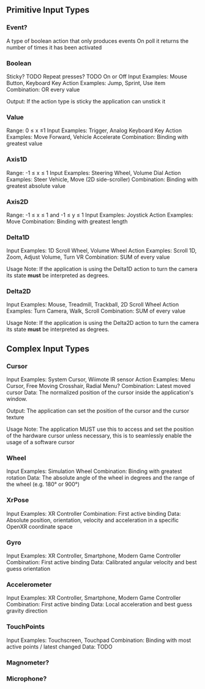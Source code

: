 ## Primitive Input Types
### Event?
A type of boolean action that only produces events
On poll it returns the number of times it has been activated

### Boolean
Sticky? TODO
Repeat presses? TODO
On or Off
Input Examples: Mouse Button, Keyboard Key
Action Examples: Jump, Sprint, Use item
Combination: OR every value

Output: If the action type is sticky the application can unstick it

### Value
Range: 0 ≤ x ≤1
Input Examples: Trigger, Analog Keyboard Key
Action Examples: Move Forward, Vehicle Accelerate
Combination: Binding with greatest value

### Axis1D
Range: -1 ≤ x ≤ 1
Input Examples: Steering Wheel, Volume Dial
Action Examples: Steer Vehicle, Move (2D side-scroller)
Combination: Binding with greatest absolute value

### Axis2D
Range: -1 ≤ x ≤ 1 and -1 ≤ y ≤ 1
Input Examples: Joystick
Action Examples: Move
Combination: Binding with greatest length

### Delta1D
Input Examples: 1D Scroll Wheel, Volume Wheel
Action Examples: Scroll 1D, Zoom, Adjust Volume, Turn VR
Combination: SUM of every value

Usage Note:
If the application is using the Delta1D action to turn the camera its state **must** be interpreted as degrees.

### Delta2D
Input Examples: Mouse, Treadmill, Trackball, 2D Scroll Wheel
Action Examples: Turn Camera, Walk, Scroll
Combination: SUM of every value

Usage Note: If the application is using the Delta2D action to turn the camera its state **must** be interpreted as degrees.

## Complex Input Types
### Cursor
Input Examples: System Cursor, Wiimote IR sensor
Action Examples: Menu Cursor, Free Moving Crosshair, Radial Menu?
Combination: Latest moved cursor
Data: The normalized position of the cursor inside the application's window.

Output: The application can set the position of the cursor and the cursor texture

Usage Note: The application MUST use this to access and set the position of the hardware cursor unless necessary, this is to seamlessly enable the usage of a software cursor

### Wheel
Input Examples: Simulation Wheel
Combination: Binding with greatest rotation
Data: The absolute angle of the wheel in degrees and the range of the wheel (e.g. 180° or 900°)

### XrPose
Input Examples: XR Controller
Combination: First active binding
Data: Absolute position, orientation, velocity and acceleration in a specific OpenXR coordinate space

### Gyro
Input Examples: XR Controller, Smartphone, Modern Game Controller
Combination: First active binding
Data: Calibrated angular velocity and best guess orientation 

### Accelerometer
Input Examples: XR Controller, Smartphone, Modern Game Controller
Combination: First active binding
Data: Local acceleration and best guess gravity direction

### TouchPoints
Input Examples: Touchscreen, Touchpad
Combination: Binding with most active points / latest changed
Data: TODO

### Magnometer?
### Microphone?